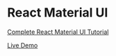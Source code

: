 # React Material UI

[Complete React Material UI Tutorial](https://www.youtube.com/watch?v=bL-ZwwF6wTc&list=PLjC4UKOOcfDQtvkTBfjqeWP8EJKi_WaUn)

[Live Demo](https://mahendra0859.github.io/react-material-ui/)
